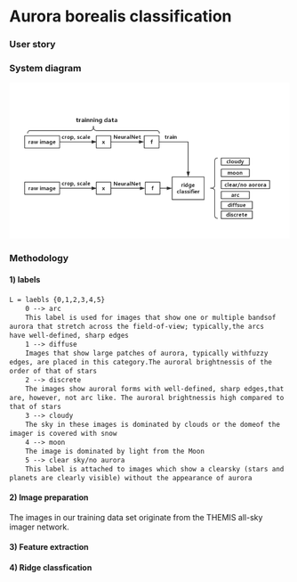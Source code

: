 # Aurora borealis classification
### User story

### System diagram
![Screenshot](dataflow.jpg)
### Methodology
#### 1) labels    
    L = laebls {0,1,2,3,4,5}    
        0 --> arc                     
        This label is used for images that show one or multiple bandsof aurora that stretch across the field-of-view; typically,the arcs    have well-defined, sharp edges
        1 --> diffuse                 
        Images that show large patches of aurora, typically withfuzzy edges, are placed in this category.The auroral brightnessis of the order of that of stars
        2 --> discrete                
        The images show auroral forms with well-defined, sharp edges,that are, however, not arc like. The auroral brightnessis high compared to that of stars
        3 --> cloudy                  
        The sky in these images is dominated by clouds or the domeof the imager is covered with snow
        4 --> moon                    
        The image is dominated by light from the Moon
        5 --> clear sky/no aurora     
        This label is attached to images which show a clearsky (stars and planets are clearly visible) without the appearance of aurora
#### 2) Image preparation
The images in our training data set originate from the THEMIS all-sky imager network.

#### 3) Feature extraction

#### 4) Ridge classfication



